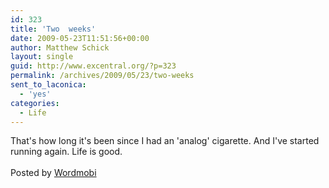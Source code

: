 ```yaml
---
id: 323
title: 'Two  weeks'
date: 2009-05-23T11:51:56+00:00
author: Matthew Schick
layout: single
guid: http://www.excentral.org/?p=323
permalink: /archives/2009/05/23/two-weeks
sent_to_laconica:
  - 'yes'
categories:
  - Life
---
```

That's how long it's been since I had an 'analog' cigarette.  And I've started running again.  Life is good. <br /><br />Posted by <a href="http://wordmobi.googlecode.com">Wordmobi</a>